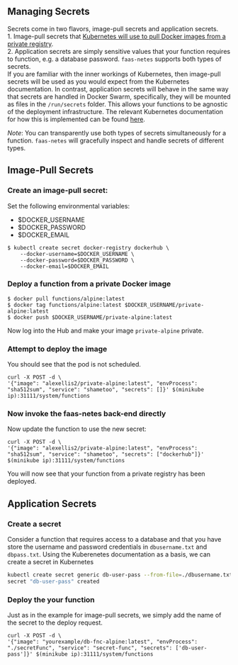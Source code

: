 ## Managing Secrets

Secrets come in two flavors, image-pull secrets and application secrets.  
    1. Image-pull secrets that [Kubernetes will use to pull Docker images from a private registry](https://kubernetes.io/docs/tasks/configure-pod-container/pull-image-private-registry/).  
    2. Application secrets are simply sensitive values that your function requires to function, e.g. a database password. `faas-netes` supports both types of secrets.  
If you are familiar with the inner workings of Kubernetes, then image-pull secrets will be used as you would expect from the Kubernetes documentation. In contrast, application secrets will behave in the same way that secrets are handled in Docker Swarm, specifically, they will be mounted as files in the `/run/secrets` folder.  This allows your functions to be agnostic of the deployment infrastructure. The relevant Kubernetes documentation for how this is implemented can be found [here](https://kubernetes.io/docs/concepts/configuration/secret/#using-secrets-as-files-from-a-pod).

_Note_: You can transparently use both types of secrets simultaneously for a function. `faas-netes` will gracefully inspect and handle secrets of different types.

## Image-Pull Secrets

### Create an image-pull secret:

Set the following environmental variables:

* $DOCKER_USERNAME
* $DOCKER_PASSWORD
* $DOCKER_EMAIL

```
$ kubectl create secret docker-registry dockerhub \
    --docker-username=$DOCKER_USERNAME \
    --docker-password=$DOCKER_PASSWORD \
    --docker-email=$DOCKER_EMAIL
```

### Deploy a function from a private Docker image

```
$ docker pull functions/alpine:latest
$ docker tag functions/alpine:latest $DOCKER_USERNAME/private-alpine:latest
$ docker push $DOCKER_USERNAME/private-alpine:latest
```

Now log into the Hub and make your image `private-alpine` private.

### Attempt to deploy the image

You should see that the pod is not scheduled.

```
curl -X POST -d \
'{"image": "alexellis2/private-alpine:latest", "envProcess": "sha512sum", "service": "shametoo", "secrets": []}' $(minikube ip):31111/system/functions
```

### Now invoke the faas-netes back-end directly

Now update the function to use the new secret:


```
curl -X POST -d \
'{"image": "alexellis2/private-alpine:latest", "envProcess": "sha512sum", "service": "shametoo", "secrets": ["dockerhub"]}' $(minikube ip):31111/system/functions
```

You will now see that your function from a private registry has been deployed.

## Application Secrets

### Create a secret
Consider a function that requires access to a database and that you have store the username and password credentials in `dbusername.txt` and `dbpass.txt`. Using the Kuberenetes documentation as a basis, we can create a secret in Kubernetes

```sh
kubectl create secret generic db-user-pass --from-file=./dbusername.txt --from-file=./dbpass.txt
secret "db-user-pass" created
```

### Deploy the your function

Just as in the example for image-pull secrets, we simply add the name of the secret to the deploy request.

```
curl -X POST -d \
'{"image": "yourexample/db-fnc-alpine:latest", "envProcess": "./secretFunc", "service": "secret-func", "secrets": ['db-user-pass']}' $(minikube ip):31111/system/functions
```


